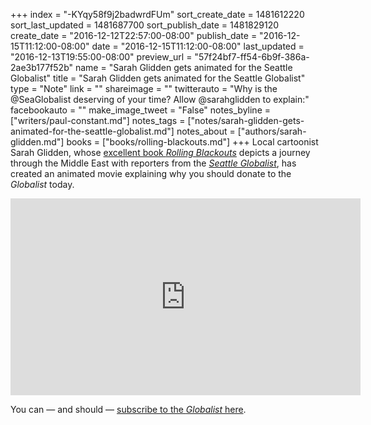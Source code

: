 +++
index = "-KYqy58f9j2badwrdFUm"
sort_create_date = 1481612220
sort_last_updated = 1481687700
sort_publish_date = 1481829120
create_date = "2016-12-12T22:57:00-08:00"
publish_date = "2016-12-15T11:12:00-08:00"
date = "2016-12-15T11:12:00-08:00"
last_updated = "2016-12-13T19:55:00-08:00"
preview_url = "57f24bf7-ff54-6b9f-386a-2ae3b177f52b"
name = "Sarah Glidden gets animated for the Seattle Globalist"
title = "Sarah Glidden gets animated for the Seattle Globalist"
type = "Note"
link = ""
shareimage = ""
twitterauto = "Why is the @SeaGlobalist deserving of your time? Allow @sarahglidden to explain:"
facebookauto = ""
make_image_tweet = "False"
notes_byline = ["writers/paul-constant.md"]
notes_tags = ["notes/sarah-glidden-gets-animated-for-the-seattle-globalist.md"]
notes_about = ["authors/sarah-glidden.md"]
books = ["books/rolling-blackouts.md"]
+++
Local cartoonist Sarah Glidden, whose [excellent book *Rolling Blackouts*](http://www.seattlereviewofbooks.com/reviews/the-embedded-cartoonist/) depicts a journey through the Middle East with reporters from the [*Seattle Globalist*](http://www.seattleglobalist.com/), has created an animated movie explaining why you should donate to the *Globalist* today.

<iframe width="560" height="315" src="https://www.youtube.com/embed/jaj5AQEa5dU?rel=0" frameborder="0" allowfullscreen></iframe>

You can — and should — [subscribe to the *Globalist* here](https://secure.lglforms.com/form_engine/s/ClaPLYUZsXJNOyw6B7BqTA).
